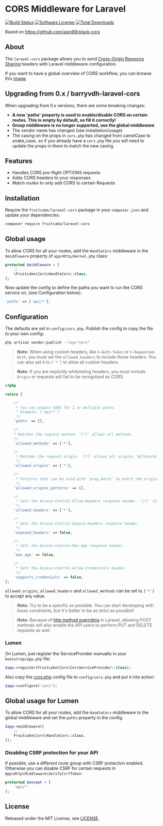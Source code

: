 # CORS Middleware for Laravel

[![Build Status][ico-actions]][link-actions]
[![Software License][ico-license]](LICENSE.md)
[![Total Downloads][ico-downloads]][link-downloads]

Based on https://github.com/asm89/stack-cors

## About

The `laravel-cors` package allows you to send [Cross-Origin Resource Sharing](http://enable-cors.org/)
headers with Laravel middleware configuration.

If you want to have a global overview of CORS workflow, you can  browse
this [image](http://www.html5rocks.com/static/images/cors_server_flowchart.png).

## Upgrading from 0.x / barryvdh-laravel-cors
When upgrading from 0.x versions, there are some breaking changes:
 - **A new 'paths' property is used to enable/disable CORS on certain routes. This is empty by default, so fill it correctly!**
 - **Group middleware is no longer supported, use the global middleware**
 - The vendor name has changed (see installation/usage)
 - The casing on the props in `cors.php` has changed from camelCase to snake_case, so if you already have a `cors.php` file you will need to update the props in there to match the new casing.

## Features

* Handles CORS pre-flight OPTIONS requests
* Adds CORS headers to your responses
* Match routes to only add CORS to certain Requests

## Installation

Require the `fruitcake/laravel-cors` package in your `composer.json` and update your dependencies:
```sh
composer require fruitcake/laravel-cors
```

## Global usage

To allow CORS for all your routes, add the `HandleCors` middleware in the `$middleware` property of  `app/Http/Kernel.php` class:

```php
protected $middleware = [
    // ...
    \Fruitcake\Cors\HandleCors::class,
];
```

Now update the config to define the paths you want to run the CORS service on, (see Configuration below):

```php 
'paths' => ['api/*'],
```

## Configuration

The defaults are set in `config/cors.php`. Publish the config to copy the file to your own config:
```sh
php artisan vendor:publish --tag="cors"
```
> **Note:** When using custom headers, like `X-Auth-Token` or `X-Requested-With`, you must set the `allowed_headers` to include those headers. You can also set it to `['*']` to allow all custom headers.

> **Note:** If you are explicitly whitelisting headers, you must include `Origin` or requests will fail to be recognized as CORS.

    
```php
<?php

return [

    /*
     * You can enable CORS for 1 or multiple paths.
     * Example: ['api/*']
     */
    'paths' => [],

    /*
    * Matches the request method. `[*]` allows all methods.
    */
    'allowed_methods' => ['*'],

    /*
     * Matches the request origin. `[*]` allows all origins. Wildcards can be used, eg `*.mydomain.com`
     */
    'allowed_origins' => ['*'],

    /*
     * Patterns that can be used with `preg_match` to match the origin.
     */
    'allowed_origins_patterns' => [],

    /*
     * Sets the Access-Control-Allow-Headers response header. `[*]` allows all headers.
     */
    'allowed_headers' => ['*'],

    /*
     * Sets the Access-Control-Expose-Headers response header.
     */
    'exposed_headers' => false,

    /*
     * Sets the Access-Control-Max-Age response header.
     */
    'max_age' => false,

    /*
     * Sets the Access-Control-Allow-Credentials header.
     */
    'supports_credentials' => false,
];

```

`allowed_origins`, `allowed_headers` and `allowed_methods` can be set to `['*']` to accept any value.

> **Note:** Try to be a specific as possible. You can start developing with loose constraints, but it's better to be as strict as possible!

> **Note:** Because of [http method overriding](http://symfony.com/doc/current/reference/configuration/framework.html#http-method-override) in Laravel, allowing POST methods will also enable the API users to perform PUT and DELETE requests as well.

### Lumen

On Lumen, just register the ServiceProvider manually in your `bootstrap/app.php` file:

```php
$app->register(Fruitcake\Cors\CorsServiceProvider::class);
```

Also copy the [cors.php](https://github.com/fruitcake/laravel-cors/blob/master/config/cors.php) config file to `config/cors.php` and put it into action:

```php
$app->configure('cors');
```

## Global usage for Lumen

To allow CORS for all your routes, add the `HandleCors` middleware to the global middleware and set the `paths` property in the config.

```php
$app->middleware([
    // ...
    Fruitcake\Cors\HandleCors::class,
]);
```

### Disabling CSRF protection for your API

If possible, use a different route group with CSRF protection enabled. 
Otherwise you can disable CSRF for certain requests in `App\Http\Middleware\VerifyCsrfToken`:

```php
protected $except = [
    'api/*'
];
```
    
## License

Released under the MIT License, see [LICENSE](LICENSE).

[ico-version]: https://img.shields.io/packagist/v/fruitcake/laravel-cors.svg?style=flat-square
[ico-license]: https://img.shields.io/badge/license-MIT-brightgreen.svg?style=flat-square
[ico-actions]: https://github.com/fruitcake/laravel-cors/workflows/.github/workflows/run-tests.yml/badge.svg
[ico-scrutinizer]: https://img.shields.io/scrutinizer/coverage/g/fruitcake/laravel-cors.svg?style=flat-square
[ico-code-quality]: https://img.shields.io/scrutinizer/g/fruitcake/laravel-cors.svg?style=flat-square
[ico-downloads]: https://img.shields.io/packagist/dt/fruitcake/laravel-cors.svg?style=flat-square

[link-packagist]: https://packagist.org/packages/fruitcake/laravel-cors
[link-actions]: https://github.com/fruitcake/laravel-cors/actions
[link-scrutinizer]: https://scrutinizer-ci.com/g/fruitcake/laravel-cors/code-structure
[link-code-quality]: https://scrutinizer-ci.com/g/fruitcake/laravel-cors
[link-downloads]: https://packagist.org/packages/fruitcake/laravel-cors
[link-author]: https://github.com/fruitcake
[link-contributors]: ../../contributors
